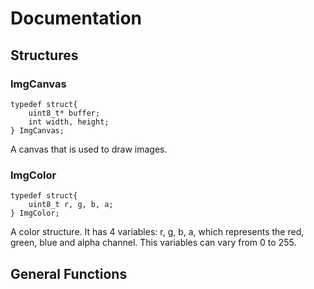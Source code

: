 # Documentation

## Structures

### ImgCanvas

```
typedef struct{
	uint8_t* buffer;
	int width, height;
} ImgCanvas;
```

A canvas that is used to draw images.

### ImgColor

```
typedef struct{
	uint8_t r, g, b, a;
} ImgColor;
```

A color structure. It has 4 variables: r, g, b, a, which represents the red,
green, blue and alpha channel. This variables can vary from 0 to 255.

## General Functions
